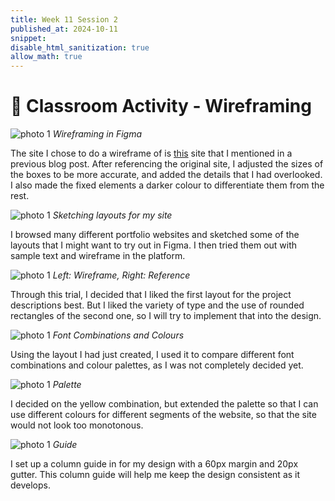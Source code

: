 ```yaml
---
title: Week 11 Session 2
published_at: 2024-10-11
snippet: 
disable_html_sanitization: true
allow_math: true
---
```


# :page_with_curl: Classroom Activity - Wireframing

![photo 1](photos/74.png)
*Wireframing in Figma*

The site I chose to do a wireframe of is [this](https://www.hellokuya.co/) site that I mentioned in a previous blog post. After referencing the original site, I adjusted the sizes of the boxes to be more accurate, and added the details that I had overlooked. I also made the fixed elements a darker colour to differentiate them from the rest.

![photo 1](photos/77.jpg)
*Sketching layouts for my site*

I browsed many different portfolio websites and sketched some of the layouts that I might want to try out in Figma. I then tried them out with sample text and wireframe in the platform.

![photo 1](photos/78.png)
*Left: Wireframe, Right: Reference*

Through this trial, I decided that I liked the first layout for the project descriptions best. But I liked the variety of type and the use of rounded rectangles of the second one, so I will try to implement that into the design.

![photo 1](photos/79.png)
*Font Combinations and Colours*

Using the layout I had just created, I used it to compare different font combinations and colour palettes, as I was not completely decided yet.

![photo 1](photos/80.png)
*Palette*

I decided on the yellow combination, but extended the palette so that I can use different colours for different segments of the website, so that the site would not look too monotonous.

![photo 1](photos/81.png)
*Guide*

I set up a column guide in for my design with a 60px margin and 20px gutter. This column guide will help me keep the design consistent as it develops.

